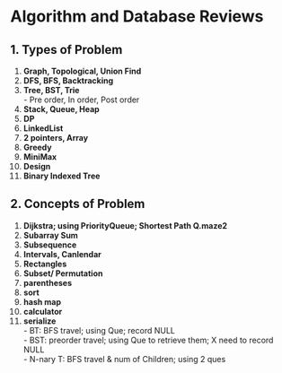 # Algorithm and Database Reviews

## 1. Types of Problem
1) __Graph, Topological, Union Find__
2) __DFS, BFS, Backtracking__
3) __Tree, BST, Trie__
<br/><t/>- Pre order, In order, Post order
4) __Stack, Queue, Heap__
5) __DP__
6) __LinkedList__
7) __2 pointers, Array__
8) __Greedy__
9) __MiniMax__
10) __Design__
11) __Binary Indexed Tree__

## 2. Concepts of Problem
1) __Dijkstra; using PriorityQueue; Shortest Path Q.maze2__
2) __Subarray Sum__
3) __Subsequence__
4) __Intervals, Canlendar__
5) __Rectangles__
6) __Subset/ Permutation__
7) __parentheses__
8) __sort__
9) __hash map__
10) __calculator__
11) __serialize__
<br/><t/>- BT: BFS travel; using Que; record NULL
<br/><t/>- BST: preorder travel; using Que to retrieve them; X need to record NULL
<br/><t/>- N-nary T: BFS travel & num of Children; using 2 ques
